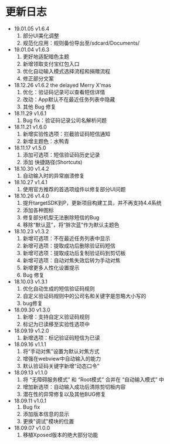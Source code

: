 # 更新日志
- 19.01.05 v1.6.4
  1. 部分UI美化调整
  2. 规范化应用：规则备份导出至/sdcard/Documents/
- 19.01.04 v1.6.3
  1. 更好地适配暗色主题
  2. 新增领取支付宝红包入口
  3. 优化自动输入模式选择流程和捐赠流程
  4. 修正部分文案
- 18.12.26 v1.6.2 the delayed Merry X'mas
  1. 优化：验证码记录可以查看短信详情
  2. 改动：App默认不在最近任务列表中隐藏
  3. 其他 Bug 修复
- 18.11.29 v1.6.1
  1. Bug fix：验证码记录公司名解析问题
- 18.11.21 v1.6.0
  1. 新增实验性选项：拦截验证码短信通知
  2. 新增主题色：水鸭青
- 18.11.17 v1.5.0
  1. 添加可选项：短信验证码历史记录
  2. 添加 快捷路径(Shortcuts)
- 18.10.30 v1.4.2
  1. 自动输入时的异常崩溃修复
- 18.10.27 v1.4.1
  1. 使用官方推荐的首选项组件以修复部分UI问题
- 18.10.26 v1.4.0
  1. 提升targetSDK到P，更新项目构建工具，并不再支持4.4系统
  2. 添加各种图标
  3. 修复部分机型无法删除短信的Bug
  4. 移除“默认蓝”，将“胖次蓝”作为默认主题色
- 18.10.23 v1.3.2
  1. 新增可选项：不在最近任务列表中显示
  2. 新增可选项：提取成功后删除验证码短信
  3. 新增可选项：提取成功后复制验证码到剪切板
  4. 新增可选项：自动对焦失效后转为手动对焦
  5. 新增更多人性化设置提示
  6. Bug 修复
- 18.10.03 v1.3.1
  1. 优化自动生成的短信验证码规则
  2. 自定义验证码规则中的公司名和关键字是忽略大小写的
  3. bug修复
- 18.09.30 v1.3.0
  1. 新增：支持自定义验证码规则
  2. 标记为已读移至实验性选项中
- 18.09.19 v1.2.0
  1. 新增选项：标记验证码短信为已读
- 18.09.16 v1.1.1
  1. 将“手动对焦”设置为默认对焦方式
  2. 增强在webview中自动输入的能力
  3. 默认验证码关键字新增“动态口令”
- 18.09.13 v1.1.0
  1. 将 “无障碍服务模式” 和 “Root模式” 合并在 “自动输入模式” 中
  2. 增加新选项：自动输入成功后清除剪切板内容
  3. 潜在性的异常修复以及其他BUG修复
- 18.09.11 v1.0.1
  1. Bug fix
  2. 添加版本信息的显示
  3. 更换"调试"模块的位置
- 18.09.07 v1.0.0
  1. 移植Xposed版本的绝大部分功能